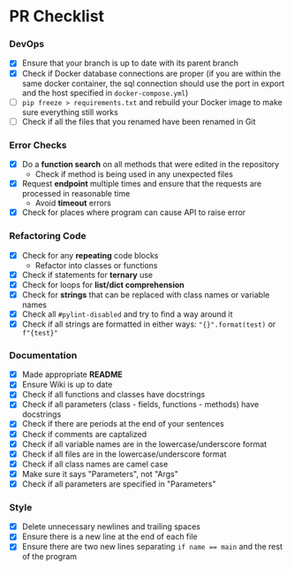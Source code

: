 # PR Checklist

### DevOps

- [x] Ensure that your branch is up to date with its parent branch
- [x] Check if Docker database connections are proper (if you are within the same docker container, the sql connection should use the port in export and the host specified in `docker-compose.yml`)
- [ ] `pip freeze > requirements.txt` and rebuild your Docker image to make sure everything still works
- [ ] Check if all the files that you renamed have been renamed in Git

### Error Checks

- [x] Do a **function search** on all methods that were edited in the repository 
  - Check if method is being used in any unexpected files
- [x] Request **endpoint** multiple times and ensure that the requests are processed in reasonable time
  - Avoid **timeout** errors
- [x] Check for places where program can cause API to raise error

### Refactoring Code

- [x] Check for any **repeating** code blocks
  - Refactor into classes or functions
- [x] Check if statements for **ternary** use
- [x] Check for loops for **list/dict comprehension**
- [x] Check for **strings** that can be replaced with class names or variable names
- [x] Check all `#pylint-disabled` and try to find a way around it
- [x] Check if all strings are formatted in either ways: `"{}".format(test)` or` f"{test}"` 

### Documentation

- [x] Made appropriate **README**
- [x] Ensure Wiki is up to date
- [x] Check if all functions and classes have docstrings
- [x] Check if all parameters (class - fields, functions - methods) have docstrings 
- [x] Check if there are periods at the end of your sentences
- [x] Check if comments are captalized
- [x] Check if all variable names are in the lowercase/underscore format
- [x] Check if all files are in the lowercase/underscore format
- [x] Check if all class names are camel case
- [x] Make sure it says "Parameters", not "Args"
- [x] Check if all parameters are specified in "Parameters"

### Style

- [x] Delete unnecessary newlines and trailing spaces
- [x] Ensure there is a new line at the end of each file
- [x] Ensure there are two new lines separating `if name == main` and the rest of the program